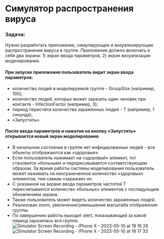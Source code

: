 # Симулятор распространения вируса

### Задача:
Нужно разработать приложение, симулирующее и визуализирующее распространение вируса в группе. Приложение должно включать в себя два экрана: 1) экран ввода параметров, 2) экран визуализации моделирования.

#### При запуске приложения пользователь видит экран ввода параметров:

- количество людей в моделируемой группе - GroupSize (например, 100);
- количество людей, которых может заразить один человек при контакте - InfectionFactor (например, 3);
- период пересчёта количества заражённых людей - T (например, 1 секунда);
- «Запустить».
#### После ввода параметров и нажатия на кнопку «Запустить» открывается новый экран моделирования.

- В начальном состоянии в группе нет инфицированных людей - все объекты отображаются как «здоровые».
- Если пользователь нажимает на «здоровый» элемент, тот становится «больным» и перерисовывается соответствующим образом. За время работы системы моделирования пользователь может нажимать на неограниченное количество «здоровых» элементов, тем самым «заражая» их.
- С указанной на экране ввода параметров частотой T пересчитывается количество «больных» элементов с последующим обновлением экрана.
- Также пользователь может видеть количество зараженных людей.
- Реализован zoom, увеличение/уменьшение масштаба отображения группы.
- По завершению работы выходит alert, показывающий за какой период заразилась вся группа.
![Simulator Screen Recording - iPhone X - 2023-05-10 at 18 16 26](https://github.com/Skarim333/Contagion/assets/103373439/4c24b99a-337c-417b-a733-e97c546d0542) ![Simulator Screen Recording - iPhone X - 2023-05-10 at 18 17 33](https://github.com/Skarim333/Contagion/assets/103373439/e1acd92a-3bee-43f9-9d8b-86550d8ba760) 
